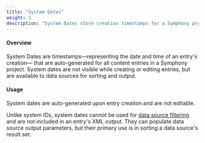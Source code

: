 ```yaml
---
title: "System Dates"
weight: 3
description: "System Dates store creation timestamps for a Symphony project's content entries."
---
```


#### Overview

System Dates are timestamps—representing the date and time of an entry's creation— that are auto-generated for all content entries in a Symphony project. System dates are not visible while creating or editing <a rel="concept">entries</a>, but are available to data sources for sorting and output.

#### Usage

System dates are auto-generated upon entry creation and are not editable.

Unlike <a rel="concept">system IDs</a>, system dates cannot be used for <a rel="concept" href="data-source-filters">data source filtering</a> and are not included in an entry's <a rel="concept">XML</a> output. They can populate <a rel="concept">data source output parameters</a>, but their primary use is in sorting a data source's result set.
